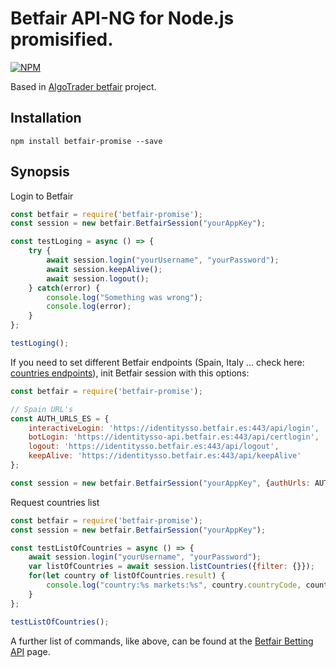 Betfair API-NG for Node.js promisified. 
================================================

[![NPM](https://nodei.co/npm/betfair-promise.png?downloads=true)](https://nodei.co/npm/betfair-promise/)



Based in [AlgoTrader betfair](https://github.com/AlgoTrader/betfair) project.



## Installation ##

    npm install betfair-promise --save


## Synopsis ##

Login to Betfair
```JavaScript
const betfair = require('betfair-promise');
const session = new betfair.BetfairSession("yourAppKey");

const testLoging = async () => {
    try {
        await session.login("yourUsername", "yourPassword");
        await session.keepAlive();
        await session.logout();
    } catch(error) {
        console.log("Something was wrong");
        console.log(error);
    }
};

testLoging();
```


If you need to set different Betfair endpoints (Spain, Italy ... check here: [countries endpoints](https://docs.developer.betfair.com/display/1smk3cen4v3lu3yomq5qye0ni/Interactive+Login+-+API+Endpoint#InteractiveLogin-APIEndpoint-OtherJurisdictions)), init Betfair session with this options:


```JavaScript
const betfair = require('betfair-promise');

// Spain URL's
const AUTH_URLS_ES = {
    interactiveLogin: 'https://identitysso.betfair.es:443/api/login',
    botLogin: 'https://identitysso-api.betfair.es:443/api/certlogin',
    logout: 'https://identitysso.betfair.es:443/api/logout',
    keepAlive: 'https://identitysso.betfair.es:443/api/keepAlive'
};

const session = new betfair.BetfairSession("yourAppKey", {authUrls: AUTH_URLS_ES});
```



Request countries list

```JavaScript
const betfair = require('betfair-promise');
const session = new betfair.BetfairSession("yourAppKey");

const testListOfCountries = async () => {
    await session.login("yourUsername", "yourPassword");
    var listOfCountries = await session.listCountries({filter: {}});
    for(let country of listOfCountries.result) {
        console.log("country:%s markets:%s", country.countryCode, country.marketCount);
    }
};

testListOfCountries();
```

A further list of commands, like above, can be found at the [Betfair Betting API](https://docs.developer.betfair.com/display/1smk3cen4v3lu3yomq5qye0ni/Betting+API) page.
